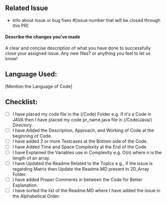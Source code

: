 ## Related Issue

- Info about Issue or bug
fixes #[issue number that will be closed through this PR]

#### Describe the changes you've made

A clear and concise description of what you have done to successfully close your assigned issue. Any new files? or anything you feel to let us know!

## Language Used:
[Mention the Language of Code]

## Checklist:

<!--
Example how to mark a checkbox:-
- [x] My code follows the code style of this project.
-->

- [ ] I have placed my code file in the (/Code) Folder e.g. If it's a Code in JAVA then I have placed my code pr_name.java file in (/Code/Java/) Directory. 
- [ ] I have Added the Description, Approach, and Working of Code at the beginning of Code.
- [ ] I have added 2 or more Testcases at the Bottom side of the Code.
- [ ] I have Added Time and Space Complexity at the End of the Code.
- [ ] I have Explained the Variables use in Complexity e.g. O(n) where n is the length of an array.
- [ ] I have Updated the Readme Related to the Topics e.g., if the issue is regarding Matrix then Update the Readme.MD present in 2D_Array Folder.
- [ ] I have added Proper Comments in between the Code for Better Explanation.
- [ ] I have sorted the list of the Readme.MD where I have added the issue in the Alphabetical Order.
